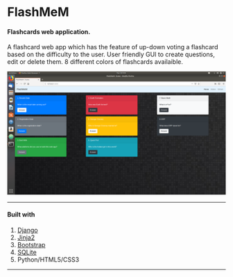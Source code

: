 # FlashMeM
#### Flashcards web application. <br>
A flashcard web app which has the feature of up-down voting a flashcard based on the difficulty to the user. User friendly GUI to create questions, edit or delete them. 8 different colors of flashcards availaible. 

![](Images/GUI.png)

---

#### Built with
1. [Django](https://www.djangoproject.com/)
2. [Jinja2](http://jinja.pocoo.org/)
3. [Bootstrap](https://getbootstrap.com/)
4. [SQLite](https://www.sqlite.org/index.html)
5. Python/HTML5/CSS3

---
